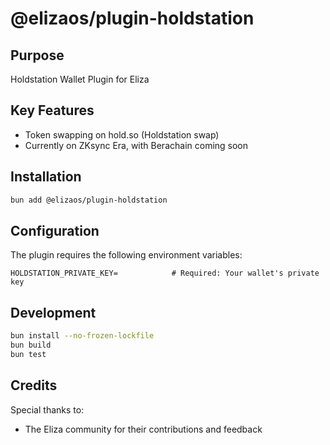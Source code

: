 # @elizaos/plugin-holdstation

## Purpose
Holdstation Wallet Plugin for Eliza

## Key Features
- Token swapping on hold.so (Holdstation swap)
- Currently on ZKsync Era, with Berachain coming soon

## Installation
```bash
bun add @elizaos/plugin-holdstation
```

## Configuration
The plugin requires the following environment variables:
```env
HOLDSTATION_PRIVATE_KEY=            # Required: Your wallet's private key
```

## Development
```bash
bun install --no-frozen-lockfile
bun build
bun test
```

## Credits
Special thanks to:
- The Eliza community for their contributions and feedback
